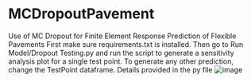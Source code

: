 # MCDropoutPavement
Use of MC Dropout for Finite Element Response Prediction of Flexible Pavements
First make sure requirements.txt is installed. 
Then go to Run Model/Dropout Testing.py and run the script to generate a sensitivity analysis plot for a single test point. 
To generate any other prediction, change the TestPoint dataframe. Details provided in the py file 
![image](https://user-images.githubusercontent.com/45702242/132104951-ed134b8d-931e-4b77-89ad-03b62e8be76d.png)
